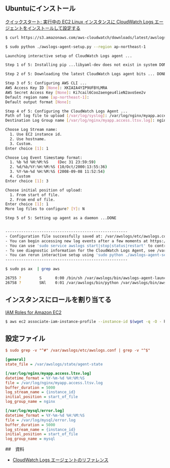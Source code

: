 
## Ubuntuにインストール


[クイックスタート: 実行中の EC2 Linux インスタンスに CloudWatch Logs エージェントをインストールして設定する](https://docs.aws.amazon.com/ja_jp/AmazonCloudWatch/latest/logs/QuickStartEC2Instance.html) 

~~~bash 
$ curl https://s3.amazonaws.com/aws-cloudwatch/downloads/latest/awslogs-agent-setup.py -O
~~~

~~~bash
$ sudo python ./awslogs-agent-setup.py --region ap-northeast-1

Launching interactive setup of CloudWatch Logs agent ... 

Step 1 of 5: Installing pip ...libyaml-dev does not exist in system DONE

Step 2 of 5: Downloading the latest CloudWatch Logs agent bits ... DONE

Step 3 of 5: Configuring AWS CLI ... 
AWS Access Key ID [None]: XKIAIA4YIP9UFBYLMRA
AWS Secret Access Key [None]: Ki7cail6Coo2aengeu4lieN2avoSee2v
Default region name [ap-northeast-1]: 
Default output format [None]: 

Step 4 of 5: Configuring the CloudWatch Logs Agent ... 
Path of log file to upload [/var/log/syslog]: /var/log/nginx/myapp.access.ltsv.log
Destination Log Group name [/var/log/nginx/myapp.access.ltsv.log]: nginx

Choose Log Stream name:
  1. Use EC2 instance id.
  2. Use hostname.
  3. Custom.
Enter choice [1]: 1

Choose Log Event timestamp format:
  1. %b %d %H:%M:%S    (Dec 31 23:59:59)
  2. %d/%b/%Y:%H:%M:%S (10/Oct/2000:13:55:36)
  3. %Y-%m-%d %H:%M:%S (2008-09-08 11:52:54)
  4. Custom
Enter choice [1]: 3

Choose initial position of upload:
  1. From start of file.
  2. From end of file.
Enter choice [1]: 1
More log files to configure? [Y]: N

Step 5 of 5: Setting up agent as a daemon ...DONE


------------------------------------------------------
- Configuration file successfully saved at: /var/awslogs/etc/awslogs.conf
- You can begin accessing new log events after a few moments at https://console.aws.amazon.com/cloudwatch/home?region=ap-northeast-1#logs:
- You can use 'sudo service awslogs start|stop|status|restart' to control the daemon.
- To see diagnostic information for the CloudWatch Logs Agent, see /var/log/awslogs.log
- You can rerun interactive setup using 'sudo python ./awslogs-agent-setup.py --region ap-northeast-1 --only-generate-config'
------------------------------------------------------
~~~

~~~bash
$ sudo ps ax  | grep aws

26755 ?        S      0:00 /bin/sh /var/awslogs/bin/awslogs-agent-launcher.sh
26758 ?        SNl    0:01 /var/awslogs/bin/python /var/awslogs/bin/aws logs push --config-file /var/awslogs/etc/awslogs.conf --additional-configs-dir /var/awslogs/etc/config
~~~

## インスタンスにロールを割り当てる

[IAM Roles for Amazon EC2](https://docs.aws.amazon.com/AWSEC2/latest/UserGuide/iam-roles-for-amazon-ec2.html#attach-iam-role)

~~~bash 
$ aws ec2 associate-iam-instance-profile --instance-id $(wget -q -O - http://169.254.169.254/latest/meta-data/instance-id) --iam-instance-profile Name="AppServer"
~~~

## 設定ファイル

~~~ini
$ sudo grep -v "^#" /var/awslogs/etc/awslogs.conf | grep -v "^$"

[general]
state_file = /var/awslogs/state/agent-state

[/var/log/nginx/myapp.access.ltsv.log]
datetime_format = %Y-%m-%d %H:%M:%S
file = /var/log/nginx/myapp.access.ltsv.log
buffer_duration = 5000
log_stream_name = {instance_id}
initial_position = start_of_file
log_group_name = nginx

[/var/log/mysql/error.log]
datetime_format = %Y-%m-%d %H:%M:%S
file = /var/log/mysql/error.log
buffer_duration = 5000
log_stream_name = {instance_id}
initial_position = start_of_file
log_group_name = mysql
~~~

##　資料


- [CloudWatch Logs エージェントのリファレンス](https://docs.aws.amazon.com/ja_jp/AmazonCloudWatch/latest/logs/AgentReference.html)